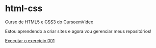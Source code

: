 # html-css
 Curso de HTML5 e CSS3 do CursoemVideo

Estou aprendendo a criar sites e agora vou gerenciar meus repositórios!

<a href="https://mariaeduardagomes.github.io/html-css/exercicios/ex001/index.html">Executar o exercício 001</a>